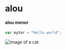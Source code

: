 # alou
#### alou menor 

``` javascript
var myVar = "Hello world"; 
```

![image of a cat](https://octodex.github.com/images/yaktocat.png)
